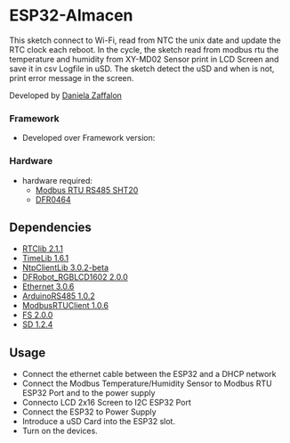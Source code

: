 # ESP32-Almacen
This sketch connect to Wi-Fi, read from NTC the unix date 
and update the RTC clock each reboot. In the cycle, the sketch read from modbus rtu the temperature and humidity from XY-MD02 Sensor print in LCD Screen and save it in csv Logfile in uSD.
The sketch detect the uSD and when is not, print error message in the screen.

Developed by [Daniela Zaffalon](https://github.com/danielazaffalon)

### Framework
- Developed over Framework version:

### Hardware
- hardware required:
  - [Modbus RTU RS485 SHT20](XY-MD02)
  - [DFR0464](https://wiki.dfrobot.com/Gravity__I2C_16x2_Arduino_LCD_with_RGB_Backlight_Display_SKU__DFR0464)

## Dependencies
  - [RTClib 2.1.1](https://github.com/adafruit/RTClib)
  - [TimeLib 1.6.1](http://playground.arduino.cc/Code/Time/)
  - [NtpClientLib 3.0.2-beta](https://github.com/gmag11/NtpClient)
  - [DFRobot_RGBLCD1602 2.0.0](https://github.com/DFRobot/DFRobot_RGBLCD1602)
  - [Ethernet 3.0.6](https://www.arduino.cc/reference/en/libraries/ethernet/)
  - [ArduinoRS485 1.0.2](http://www.arduino.cc/en/Reference/ArduinoRS485)
  - [ModbusRTUClient 1.0.6](https://www.arduino.cc/en/ArduinoModbus/ArduinoModbus)
  - [FS 2.0.0](https://github.com/espressif/arduino-esp32/tree/master/libraries/FS)
  - [SD 1.2.4](http://www.arduino.cc/en/Reference/SD)

## Usage
- Connect the ethernet cable between the ESP32 and a DHCP network
- Connect the Modbus Temperature/Humidity Sensor to Modbus RTU ESP32 Port and to the power supply
- Connecto LCD 2x16 Screen to I2C ESP32 Port
- Connect the ESP32 to Power Supply
- Introduce a uSD Card into the ESP32 slot.
- Turn on the devices.

